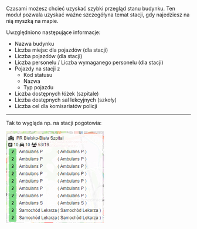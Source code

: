 Czasami możesz chcieć uzyskać szybki przegląd stanu budynku.
Ten moduł pozwala uzyskać ważne szczegółyna temat stacji, gdy najedziesz na nią myszką na mapie.

Uwzględniono następujące informacje:

* Nazwa budynku
* Liczba miejsc dla pojazdów (dla stacji)
* Liczba pojazdów (dla stacji)
* Liczba personelu / Liczba wymaganego personelu (dla stacji)
* Pojazdy na stacji z
    * Kod statusu
    * Nazwa
    * Typ pojazdu
* Liczba dostępnych łóżek (szpitale)
* Liczba dostępnych sal lekcyjnych (szkoły)
* Liczba cel dla komisariatów policji

***

Tak to wygląda np. na stacji pogotowia:

![Przykładowa stacja pogotowia](assets/pl_PL/example.png)

